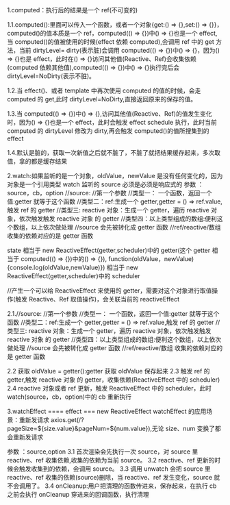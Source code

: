 1.computed：执行后的结果是一个 ref(不可变的)

<!--
const firstName = ref('Elijah');
const lastName = ref('Kelly');
// 只读 computed（只有 getter）
const fullName = computed(() => `${firstName.value} ${lastName.value}`);

const fullName = computed({
  get() {
    return `${firstName.value} ${lastName.value}`;
  },
  set(value) {
    const names = value.split(' ');
    firstName.value = names[0];
    lastName.value = names[1] || '';
  }
});
fullName.value = 'John Doe';

-->

1.1.computed():里面可以传入一个函数，或者一个对象{get:() => {},set:() => {}}，computed()的值本质是一个 ref，computed(() => {})中() => {}也是一个 effect,
当 computed()的值被使用的时候(effect 依赖 computed),会调用 ref 中的 get 方法，当前 dirtyLevel= dirty(表示脏)会调用 computed(() => {})中() => {}，因为() => {}也是 effect，此时在() => {}访问其他值(Reactive、Ref)会收集依赖(computed 依赖其他值),computed(() => {})中() => {}执行完后会 dirtyLevel=NoDirty(表示不脏)。

1.2.当 effect()、或者 template 中再次使用 computed 的值的时候，会走 computed 的 get,此时 dirtyLevel=NoDirty,直接返回原来的保存的值。

1.3.当 computed(() => {})中() => {},访问其他值(Reactive、Ref)的值发生变化时，因为() => {}也是一个 effect，此时会触发 effect schedule 执行，此时当前 computed 的 dirtyLevel 修改为 dirty,再会触发 computed()的值所搜集到的 effect

<!-- class ComputedRefImpl {
        public _value;
        constructor(getter, public setter) {
        }
        get value() {
            return this._value;
        }
        set value(v) {
            this.setter && this.setter(v);
        }
    } -->

1.4.默认是脏的，获取一次新值之后就不脏了，不脏了就把结果缓存起来，多次取值，拿的都是缓存结果

2.watch:如果监听的是一个对象，oldValue，newValue 是没有任何变化的，因为对象是一个引用类型
watch 监听的 source 必须是必须是响应式的
参数 ：source，cb，option
//source:
//第一个参数
//类型一： 一个函数，返回一个值:getter 就等于这个函数
//类型二：ref:生成一个 getter,getter = () => ref.value,触发 ref 的 getter
//类型三: reactive 对象：生成一个 getter，遍历 reactive 对象，依次触发触发 reactive 对象 的 getter
//类型四：以上类型组成的数组:便利这个数组，以上依次做处理
//source 会先被转化成 getter 函数
//ref/reactive/数组 收集的依赖对应的是 getter 函数

<!-- const state = reactive({name:'jw',age:20,address:{n:1}})
watch(state,function(oldValue，newValue){
    console.log(oldValue,newValue)
}) -->

<!--
watch(state,function(oldValue，newValue){
    console.log(oldValue,newValue)
}) -->

state 相当于 new ReactiveEffect(getter,scheduler)中的 getter(这个 getter 相当于 computed(() => {})中的() => {}), function(oldValue，newValue){console.log(oldValue,newValue)}) 相当于 new ReactiveEffect(getter,scheduler)中的 scheduler

//产生一个可以给 ReactiveEffect 来使用的 getter，需要对这个对象进行取值操作(触发 Reactive、Ref 取值操作)，会关联当前的 reactiveEffect

2.1.//source:
//第一个参数
//类型一： 一个函数，返回一个值:getter 就等于这个函数
//类型二：ref:生成一个 getter,getter = () => ref.value,触发 ref 的 getter
//类型三: reactive 对象：生成一个 getter，遍历 reactive 对象，依次触发触发 reactive 对象 的 getter
//类型四：以上类型组成的数组:便利这个数组，以上依次做处理
//source 会先被转化成 getter 函数
//ref/reactive/数组 收集的依赖对应的是 getter 函数

2.2 获取 oldValue = getter():getter 获取 oldValue 保存起来
2.3 触发 ref 的 getter,触发 reactive 对象 的 getter，收集依赖(ReactiveEffect 中的 scheduler)
2.4 reactive 对象或者 ref 更新，触发 ReactiveEffect 中的 scheduler，此时 watch(source，cb，option)中的 cb 重新执行

3.watchEffect ==== effect === new ReactiveEffect
watchEffect 的应用场景：重新发请求 axios.get(/?pageSize=${size.value}&pageNum=${num.value}),无论 size、num 变换了都会重新发请求

参数 ：source,option
3.1 首次渲染会先执行一次 source，对 source 里 reactive、ref 收集依赖,收集的依赖为当前 source。
3.2 reactive、ref 更新的时候会触发收集到的依赖，会调用 source。
3.3 调用 unwatch 会把 source 里 reactive、ref 收集的依赖(source)删除，当 reactive、ref 发生变化，source 就不会调用了。
3.4 onCleanup:用户把清理的函数传进来，保存起来，在执行 cb 之前会执行 onCleanup 穿进来的回调函数，执行清理

  <!-- watch(
        val,
        async (newValue, oldValue, onCleanup) => {
          let flag = true;
          timer -= 1000;
          debugger;
          onCleanup(() => {
            flag = false; //把这个函数先存起来，下一次执行回调的时候执行(闭包)
          });

          let r = await getData(timer);

          //沒調用一次,请求时间就减少1s
          if (flag) {
            app.innerHTML = r;
          }
        },
        {
          flush: "sync",
        }
      ); -->
